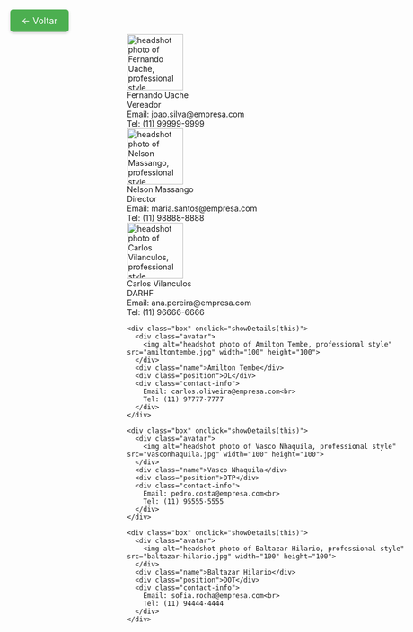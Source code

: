 <html><head><base href="https://camiloduvane.github.io/Orgranograma/" />
<meta charset="UTF-8">
<meta name="viewport" content="width=device-width, initial-scale=1.0">
<title>Organograma DMTT</title>
<style>
.back-button {
  position: fixed;
  top: 20px;
  left: 20px;
  padding: 10px 20px;
  background-color: #4CAF50;
  color: white;
  border: none;
  border-radius: 5px;
  cursor: pointer;
  font-size: 16px;
  box-shadow: 0 2px 5px rgba(0,0,0,0.2);
  transition: all 0.3s ease;
  text-decoration: none;
  display: inline-block;
}

.back-button:hover {
  background-color: #45a049;
  transform: translateY(-2px);
  box-shadow: 0 4px 8px rgba(0,0,0,0.2);
}

body {
  font-family: 'Segoe UI', Tahoma, Geneva, Verdana, sans-serif;
  margin: 0;
  padding: 20px;
  background: linear-gradient(135deg, #f5f7fa 0%, #c3cfe2 100%);
  min-height: 100vh;
}

.org-chart {
  display: flex;
  flex-direction: column;
  align-items: center;
  gap: 50px;
  padding: 20px;
}

.level {
  display: flex;
  justify-content: center;
  gap: 40px;
  position: relative;
  width: 100%;
}

.box {
  background: white;
  border-radius: 15px;
  padding: 20px;
  width: 200px;
  text-align: center;
  box-shadow: 0 10px 20px rgba(0,0,0,0.1);
  transition: all 0.3s ease;
  position: relative;
}

.box:hover {
  transform: translateY(-5px);
  box-shadow: 0 15px 30px rgba(0,0,0,0.2);
}

.avatar {
  width: 100px;
  height: 100px;
  border-radius: 50%;
  margin: 0 auto 15px;
  overflow: hidden;
  border: 3px solid #4CAF50;
  transition: transform 0.3s ease;
}

.avatar img {
  width: 100%;
  height: 100%;
  object-fit: cover;
}

.name {
  font-size: 1.2em;
  font-weight: bold;
  color: #2c3e50;
  margin-bottom: 5px;
}

.position {
  font-size: 0.9em;
  color: #7f8c8d;
  margin-bottom: 10px;
}

.contact-info {
  font-size: 0.8em;
  color: #95a5a6;
  display: none;
  margin-top: 10px;
}

.box:hover .contact-info {
  display: block;
}

.connector {
  position: absolute;
  border: 2px solid #4CAF50;
  z-index: -1;
}

.vertical {
  width: 2px;
  background: #4CAF50;
  position: absolute;
  left: 50%;
  transform: translateX(-50%);
}

.horizontal {
  height: 2px;
  background: #4CAF50;
  position: absolute;
  top: -25px;
}

@media (max-width: 768px) {
  .level {
    flex-direction: column;
    align-items: center;
    gap: 30px;
  }
  
  .box {
    width: 80%;
    max-width: 300px;
  }
}
</style>
</head>
<body>

<a href="https://camiloduvane.github.io/Orgranograma/" class="back-button">← Voltar</a>

<div class="org-chart">
  <div class="level">
    <div class="box" onclick="showDetails(this)">
      <div class="avatar">
        <img alt="headshot photo of Fernando Uache, professional style" src="fernandouache.jpg" width="100" height="100">
      </div>
      <div class="name">Fernando Uache</div>
      <div class="position">Vereador</div>
      <div class="contact-info">
        Email: joao.silva@empresa.com<br>
        Tel: (11) 99999-9999
      </div>
    </div>
  </div>

  <div class="level">
    <div class="box" onclick="showDetails(this)">
      <div class="avatar">
        <img alt="headshot photo of Nelson Massango, professional style" src="nelsonmassango.jpg" width="100" height="100">
      </div>
      <div class="name">Nelson Massango</div>
      <div class="position">Director</div>
      <div class="contact-info">
        Email: maria.santos@empresa.com<br>
        Tel: (11) 98888-8888
      </div>
    </div>
  </div>

  <div class="level">
    <div class="box" onclick="showDetails(this)">
      <div class="avatar">
        <img alt="headshot photo of Carlos Vilanculos, professional style" src="carlosvilanculos.jpg" width="100" height="100">
      </div>
      <div class="name">Carlos Vilanculos</div>
      <div class="position">DARHF</div>
      <div class="contact-info">
        Email: ana.pereira@empresa.com<br>
        Tel: (11) 96666-6666
      </div>
    </div>
    
    <div class="box" onclick="showDetails(this)">
      <div class="avatar">
        <img alt="headshot photo of Amilton Tembe, professional style" src="amiltontembe.jpg" width="100" height="100">
      </div>
      <div class="name">Amilton Tembe</div>
      <div class="position">DL</div>
      <div class="contact-info">
        Email: carlos.oliveira@empresa.com<br>
        Tel: (11) 97777-7777
      </div>
    </div>

    <div class="box" onclick="showDetails(this)">
      <div class="avatar">
        <img alt="headshot photo of Vasco Nhaquila, professional style" src="vasconhaquila.jpg" width="100" height="100">
      </div>
      <div class="name">Vasco Nhaquila</div>
      <div class="position">DTP</div>
      <div class="contact-info">
        Email: pedro.costa@empresa.com<br>
        Tel: (11) 95555-5555
      </div>
    </div>

    <div class="box" onclick="showDetails(this)">
      <div class="avatar">
        <img alt="headshot photo of Baltazar Hilario, professional style" src="baltazar-hilario.jpg" width="100" height="100">
      </div>
      <div class="name">Baltazar Hilario</div>
      <div class="position">DOT</div>
      <div class="contact-info">
        Email: sofia.rocha@empresa.com<br>
        Tel: (11) 94444-4444
      </div>
    </div>
  </div>
</div>

<script>
function showDetails(element) {
  const contactInfo = element.querySelector('.contact-info');
  contactInfo.style.display = contactInfo.style.display === 'block' ? 'none' : 'block';
}

// Add connecting lines
document.addEventListener('DOMContentLoaded', function() {
  const levels = document.querySelectorAll('.level');
  
  for(let i = 0; i < levels.length - 1; i++) {
    const currentLevel = levels[i];
    const nextLevel = levels[i + 1];
    const currentBoxes = currentLevel.querySelectorAll('.box');
    const nextBoxes = nextLevel.querySelectorAll('.box');
    
    currentBoxes.forEach((box, index) => {
      const connector = document.createElement('div');
      connector.className = 'connector vertical';
      connector.style.height = '50px';
      connector.style.top = '100%';
      box.appendChild(connector);
    });
  }
});
</script>

</body></html>
